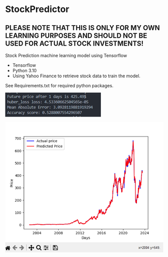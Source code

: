 # StockPredictor

## **PLEASE NOTE THAT THIS IS ONLY FOR MY OWN LEARNING PURPOSES AND SHOULD NOT BE USED FOR ACTUAL STOCK INVESTMENTS!**


Stock Prediction machine learning model using Tensorflow

- Tensorflow
- Python 3.10
- Using Yahoo Finance to retrieve stock data to train the model.


See Requirements.txt for required python packages.

![Stock Prediction Output](stock_prediction_output.png)

![Matplotlib DataFrame](data_frame.png)
